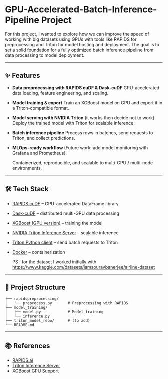 
# GPU-Accelerated-Batch-Inference-Pipeline Project

For this project, I wanted to explore how we can improve the speed of working with big datasets using GPUs with tools like RAPIDS for preprocessing and Triton for model hosting and deployment.
The goal is to set a solid foundation for a fully optimized batch inference pipeline from data processing to model deployment.

---

## ✨ Features

* **Data preprocessing with RAPIDS cuDF & Dask-cuDF**
  GPU-accelerated data loading, feature engineering, and scaling.

* **Model training & export**
  Train an XGBoost model on GPU and export it in a Triton-compatible format.

* **Model serving with NVIDIA Triton** (it works then decide not to work)
  Deploy the trained model with Triton for scalable inference.

* **Batch inference pipeline**
  Process rows in batches, send requests to Triton, and collect predictions.

* **MLOps-ready workflow**  (Future work: add model monitoring with Grafana and Prometheus).

  Containerized, reproducible, and scalable to multi-GPU / multi-node environments.

---

## 🛠 Tech Stack

* [RAPIDS cuDF](https://rapids.ai/) – GPU-accelerated DataFrame library
* [Dask-cuDF](https://docs.rapids.ai/api/dask-cudf/stable/) – distributed multi-GPU data processing
* [XGBoost (GPU version)](https://xgboost.readthedocs.io/en/stable/gpu/index.html) – training the model
* [NVIDIA Triton Inference Server](https://developer.nvidia.com/nvidia-triton-inference-server) – scalable inference
* [Triton Python client](https://github.com/triton-inference-server/client) – send batch requests to Triton
* [Docker](https://www.docker.com/) – containerization
  
  PS : for the dataset I worked initially with
  https://www.kaggle.com/datasets/iamsouravbanerjee/airline-dataset
---

## 📂 Project Structure

```
├── rapidspreprocessing/
│   └── preprocess.py       # Preprocessing with RAPIDS
├── model_training/
│   ├── model.py            # Model training
│   └── inference.py       
├── triton_model_repo/      # (to add)  
└── README.md               
```

---

## 📚 References

* [RAPIDS.ai](https://rapids.ai/)
* [Triton Inference Server](https://developer.nvidia.com/nvidia-triton-inference-server)
* [XGBoost GPU Support](https://xgboost.readthedocs.io/en/stable/gpu/index.html)


